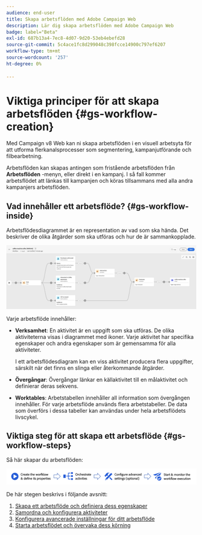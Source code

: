 ```yaml
---
audience: end-user
title: Skapa arbetsflöden med Adobe Campaign Web
description: Lär dig skapa arbetsflöden med Adobe Campaign Web
badge: label="Beta"
exl-id: 687b13a4-7ec8-4d07-9d20-53eb4ebefd28
source-git-commit: 5c4ace1fc8d299048c398fcce14900c797ef6207
workflow-type: tm+mt
source-wordcount: '257'
ht-degree: 0%

---
```



# Viktiga principer för att skapa arbetsflöden {#gs-workflow-creation}

Med Campaign v8 Web kan ni skapa arbetsflöden i en visuell arbetsyta för att utforma flerkanalsprocesser som segmentering, kampanjutförande och filbearbetning.

Arbetsflöden kan skapas antingen som fristående arbetsflöden från **Arbetsflöden** -menyn, eller direkt i en kampanj. I så fall kommer arbetsflödet att länkas till kampanjen och köras tillsammans med alla andra kampanjers arbetsflöden.

## Vad innehåller ett arbetsflöde? {#gs-workflow-inside}

Arbetsflödesdiagrammet är en representation av vad som ska hända. Det beskriver de olika åtgärder som ska utföras och hur de är sammankopplade.

![](assets/workflow-example.png)

Varje arbetsflöde innehåller:

* **Verksamhet**: En aktivitet är en uppgift som ska utföras. De olika aktiviteterna visas i diagrammet med ikoner. Varje aktivitet har specifika egenskaper och andra egenskaper som är gemensamma för alla aktiviteter.

  I ett arbetsflödesdiagram kan en viss aktivitet producera flera uppgifter, särskilt när det finns en slinga eller återkommande åtgärder.

* **Övergångar**: Övergångar länkar en källaktivitet till en målaktivitet och definierar deras sekvens.

* **Worktables**: Arbetstabellen innehåller all information som övergången innehåller. För varje arbetsflöde används flera arbetstabeller. De data som överförs i dessa tabeller kan användas under hela arbetsflödets livscykel.

## Viktiga steg för att skapa ett arbetsflöde {#gs-workflow-steps}

Så här skapar du arbetsflöden:

![](assets/workflow-creation-process.png)

De här stegen beskrivs i följande avsnitt:

1. [Skapa ett arbetsflöde och definiera dess egenskaper](create-workflow.md)
1. [Samordna och konfigurera aktiviteter](orchestrate-activities.md)
1. [Konfigurera avancerade inställningar för ditt arbetsflöde](workflow-settings.md)
1. [Starta arbetsflödet och övervaka dess körning](start-monitor-workflows.md)

